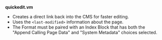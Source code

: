 **quickedit.vm**

* Creates a direct link back into the CMS for faster editing.
* Uses the `<last-modified>` information about the page.
* The Format must be paired with an Index Block that has both the "Append Calling Page Data" and "System Metadata" choices selected.